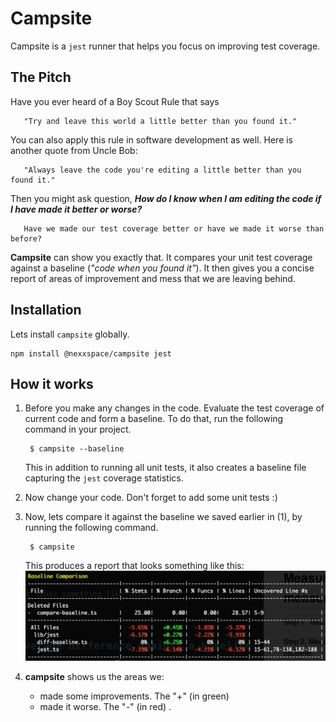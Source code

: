 # Campsite
Campsite is a `jest` runner that helps you focus on improving test coverage.

## The Pitch
Have you ever heard of a Boy Scout Rule that says

```
   "Try and leave this world a little better than you found it."
```

You can also apply this rule in software development as well. Here is another quote from Uncle Bob:

```
   "Always leave the code you're editing a little better than you found it."
```

Then you might ask question, *__How do I know when I am editing the code if I have made it better or worse?__*


```
   Have we made our test coverage better or have we made it worse than before?
```

__Campsite__ can show you exactly that. It compares your unit test coverage against a baseline (*"code when you found it"*). It then gives you a concise report of areas of improvement and mess that we are leaving behind.

## Installation
Lets install `campsite` globally.

```
npm install @nexxspace/campsite jest
```

## How it works

1. Before you make any changes in the code. Evaluate the test coverage of current code and form a baseline. To do that, run the following command in your project.

   ```
	$ campsite --baseline
   ```
   
   This in addition to running all unit tests, it also creates a baseline file capturing the `jest` coverage statistics.
   
1. Now change your code. Don't forget to add some unit tests :)

1. Now, lets compare it against the baseline we saved earlier in (1), by running the following command.

   ```
	$ campsite
   ```
   
   This produces a report that looks something like this:
   ![](campsite-baseline-comparison.png)
   
1. __campsite__ shows us the areas we:
   - made some improvements. The "+" (in green)
   - made it worse. The "-" (in red) .

